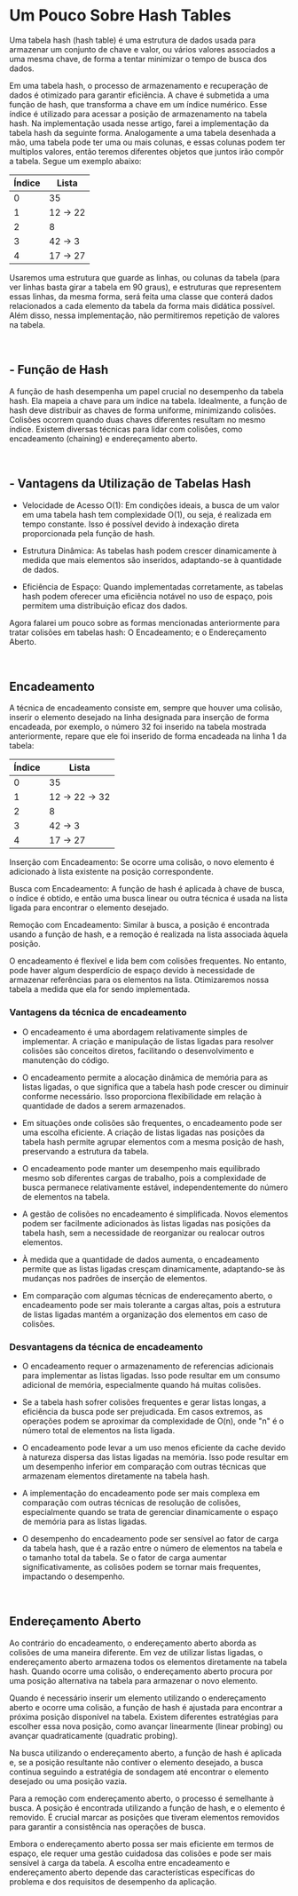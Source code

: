 # Um Pouco Sobre Hash Tables

Uma tabela hash (hash table) é uma estrutura de dados usada para armazenar um conjunto de chave e valor, ou vários valores associados a uma mesma chave, de forma a tentar minimizar o tempo de busca dos dados.

Em uma tabela hash, o processo de armazenamento e recuperação de dados é otimizado para garantir eficiência. A chave é submetida a uma função de hash, que transforma a chave em um índice numérico. Esse índice é utilizado para acessar a posição de armazenamento na tabela hash. Na implementação usada nesse artigo, farei a implementação da tabela hash da seguinte forma. Analogamente a uma tabela desenhada a mão, uma tabela pode ter uma ou mais colunas, e essas colunas podem ter multiplos valores, então teremos diferentes objetos que juntos irão compôr a tabela. Segue um exemplo abaixo:

| Índice | Lista    |
| ------ | -------- |
| 0      | 35       |
| 1      | 12 -> 22 |
| 2      | 8        |
| 3      | 42 -> 3  |
| 4      | 17 -> 27 |

Usaremos uma estrutura que guarde as linhas, ou colunas da tabela (para ver linhas basta girar a tabela em 90 graus), e estruturas que representem essas linhas, da mesma forma, será feita uma classe que conterá dados relacionados a cada elemento da tabela da forma mais didática possível. Além disso, nessa implementação, não permitiremos repetição de valores na tabela.

<br>

## - Função de Hash

A função de hash desempenha um papel crucial no desempenho da tabela hash. Ela mapeia a chave para um índice na tabela. Idealmente, a função de hash deve distribuir as chaves de forma uniforme, minimizando colisões. Colisões ocorrem quando duas chaves diferentes resultam no mesmo índice. Existem diversas técnicas para lidar com colisões, como encadeamento (chaining) e endereçamento aberto.

<br>

## - Vantagens da Utilização de Tabelas Hash

- Velocidade de Acesso O(1): Em condições ideais, a busca de um valor em uma tabela hash tem complexidade O(1), ou seja, é realizada em tempo constante. Isso é possível devido à indexação direta proporcionada pela função de hash.

- Estrutura Dinâmica: As tabelas hash podem crescer dinamicamente à medida que mais elementos são inseridos, adaptando-se à quantidade de dados.

- Eficiência de Espaço: Quando implementadas corretamente, as tabelas hash podem oferecer uma eficiência notável no uso de espaço, pois permitem uma distribuição eficaz dos dados.

Agora falarei um pouco sobre as formas mencionadas anteriormente para tratar colisões em tabelas hash: O Encadeamento; e o Endereçamento Aberto.

<br>

## Encadeamento

A técnica de encadeamento consiste em, sempre que houver uma colisão, inserir o elemento desejado na linha designada para inserção de forma encadeada, por exemplo, o número 32 foi inserido na tabela mostrada anteriormente, repare que ele foi inserido de forma encadeada na linha 1 da tabela:

| Índice | Lista          |
| ------ | -------------- |
| 0      | 35             |
| 1      | 12 -> 22 -> 32 |
| 2      | 8              |
| 3      | 42 -> 3        |
| 4      | 17 -> 27       |

Inserção com Encadeamento: Se ocorre uma colisão, o novo elemento é adicionado à lista existente na posição correspondente.

Busca com Encadeamento: A função de hash é aplicada à chave de busca, o índice é obtido, e então uma busca linear ou outra técnica é usada na lista ligada para encontrar o elemento desejado.

Remoção com Encadeamento: Similar à busca, a posição é encontrada usando a função de hash, e a remoção é realizada na lista associada àquela posição.

O encadeamento é flexível e lida bem com colisões frequentes. No entanto, pode haver algum desperdício de espaço devido à necessidade de armazenar referências para os elementos na lista. Otimizaremos nossa tabela a medida que ela for sendo implementada.

### Vantagens da técnica de encadeamento

- O encadeamento é uma abordagem relativamente simples de implementar. A criação e manipulação de listas ligadas para resolver colisões são conceitos diretos, facilitando o desenvolvimento e manutenção do código.

- O encadeamento permite a alocação dinâmica de memória para as listas ligadas, o que significa que a tabela hash pode crescer ou diminuir conforme necessário. Isso proporciona flexibilidade em relação à quantidade de dados a serem armazenados.

- Em situações onde colisões são frequentes, o encadeamento pode ser uma escolha eficiente. A criação de listas ligadas nas posições da tabela hash permite agrupar elementos com a mesma posição de hash, preservando a estrutura da tabela.

- O encadeamento pode manter um desempenho mais equilibrado mesmo sob diferentes cargas de trabalho, pois a complexidade de busca permanece relativamente estável, independentemente do número de elementos na tabela.

- A gestão de colisões no encadeamento é simplificada. Novos elementos podem ser facilmente adicionados às listas ligadas nas posições da tabela hash, sem a necessidade de reorganizar ou realocar outros elementos.

- À medida que a quantidade de dados aumenta, o encadeamento permite que as listas ligadas cresçam dinamicamente, adaptando-se às mudanças nos padrões de inserção de elementos.

- Em comparação com algumas técnicas de endereçamento aberto, o encadeamento pode ser mais tolerante a cargas altas, pois a estrutura de listas ligadas mantém a organização dos elementos em caso de colisões.

### Desvantagens da técnica de encadeamento

- O encadeamento requer o armazenamento de referencias adicionais para implementar as listas ligadas. Isso pode resultar em um consumo adicional de memória, especialmente quando há muitas colisões.

- Se a tabela hash sofrer colisões frequentes e gerar listas longas, a eficiência da busca pode ser prejudicada. Em casos extremos, as operações podem se aproximar da complexidade de O(n), onde "n" é o número total de elementos na lista ligada.

- O encadeamento pode levar a um uso menos eficiente da cache devido à natureza dispersa das listas ligadas na memória. Isso pode resultar em um desempenho inferior em comparação com outras técnicas que armazenam elementos diretamente na tabela hash.

- A implementação do encadeamento pode ser mais complexa em comparação com outras técnicas de resolução de colisões, especialmente quando se trata de gerenciar dinamicamente o espaço de memória para as listas ligadas.

- O desempenho do encadeamento pode ser sensível ao fator de carga da tabela hash, que é a razão entre o número de elementos na tabela e o tamanho total da tabela. Se o fator de carga aumentar significativamente, as colisões podem se tornar mais frequentes, impactando o desempenho.

<br>

## Endereçamento Aberto

Ao contrário do encadeamento, o endereçamento aberto aborda as colisões de uma maneira diferente. Em vez de utilizar listas ligadas, o endereçamento aberto armazena todos os elementos diretamente na tabela hash. Quando ocorre uma colisão, o endereçamento aberto procura por uma posição alternativa na tabela para armazenar o novo elemento.

Quando é necessário inserir um elemento utilizando o endereçamento aberto e ocorre uma colisão, a função de hash é ajustada para encontrar a próxima posição disponível na tabela. Existem diferentes estratégias para escolher essa nova posição, como avançar linearmente (linear probing) ou avançar quadraticamente (quadratic probing).

Na busca utilizando o endereçamento aberto, a função de hash é aplicada e, se a posição resultante não contiver o elemento desejado, a busca continua seguindo a estratégia de sondagem até encontrar o elemento desejado ou uma posição vazia.

Para a remoção com endereçamento aberto, o processo é semelhante à busca. A posição é encontrada utilizando a função de hash, e o elemento é removido. É crucial marcar as posições que tiveram elementos removidos para garantir a consistência nas operações de busca.

Embora o endereçamento aberto possa ser mais eficiente em termos de espaço, ele requer uma gestão cuidadosa das colisões e pode ser mais sensível à carga da tabela. A escolha entre encadeamento e endereçamento aberto depende das características específicas do problema e dos requisitos de desempenho da aplicação.
